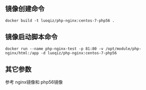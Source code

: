 ## 镜像创建命令

`docker build -t luoqiz/php-nginx:centos-7-php56 .`

## 镜像启动脚本命令

`docker run --name php-nginx-test -p 81:80 -v /opt/module/php-nginx/html:/app -d luoqiz/php-nginx:centos-7-php56`

## 其它参数

参考 nginx镜像和 php56镜像
